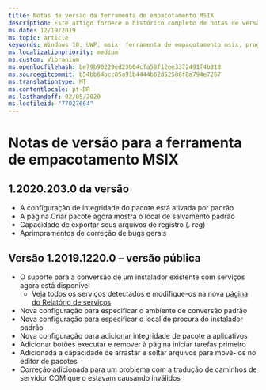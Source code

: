 ```yaml
---
title: Notas de versão da ferramenta de empacotamento MSIX
description: Este artigo fornece o histórico completo de notas de versão para diferentes versões da ferramenta de empacotamento MSIX.
ms.date: 12/19/2019
ms.topic: article
keywords: Windows 10, UWP, msix, ferramenta de empacotamento msix, programa Insider
ms.localizationpriority: medium
ms.custom: Vibranium
ms.openlocfilehash: be79b90229ed23b04cfa58f12ee3372491f4b818
ms.sourcegitcommit: b54bb64bcc05a91b4444b62d52586f8a794e7267
ms.translationtype: MT
ms.contentlocale: pt-BR
ms.lasthandoff: 02/05/2020
ms.locfileid: "77027664"
---
```

# <a name="release-notes-for-the-msix-packaging-tool"></a>Notas de versão para a ferramenta de empacotamento MSIX

## <a name="version-120202030"></a>1\.2020.203.0 da versão
- A configuração de integridade do pacote está ativada por padrão
- A página Criar pacote agora mostra o local de salvamento padrão
- Capacidade de exportar seus arquivos de registro (. reg)
- Aprimoramentos de correção de bugs gerais

## <a name="version-1201912200---public-release"></a>Versão 1.2019.1220.0 – versão pública
- O suporte para a conversão de um instalador existente com serviços agora está disponível
  - Veja todos os serviços detectados e modifique-os na nova [página do Relatório de serviços](../convert-an-installer-with-services.md)
- Nova configuração para especificar o ambiente de conversão padrão
- Nova configuração para especificar o local de procura do instalador padrão
- Nova configuração para adicionar integridade de pacote a aplicativos
- Adicionar botões executar e remover à página iniciar tarefas primeiro
- Adicionada a capacidade de arrastar e soltar arquivos para movê-los no editor de pacotes
- Correção adicionada para um problema com a tradução de caminhos de servidor COM que o estavam causando inválidos
